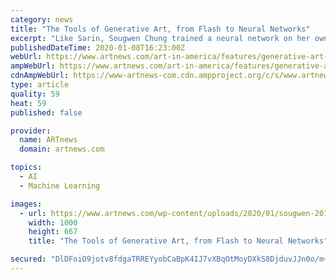 ```yaml
---
category: news
title: "The Tools of Generative Art, from Flash to Neural Networks"
excerpt: "Like Sarin, Sougwen Chung trained a neural network on her own drawings and employs analog art processes to make her ... 28, 2018–Apr. 14, 2019; “Coding the World” at the Centre Pompidou, Paris, June 14–Aug. 27, 2019; and “Face Values: Exploring Artificial Intelligence” at the Cooper-Hewitt Museum, New York, through May 17, 2020."
publishedDateTime: 2020-01-08T16:23:00Z
webUrl: https://www.artnews.com/art-in-america/features/generative-art-tools-flash-processing-neural-networks-1202674657/
ampWebUrl: https://www.artnews.com/art-in-america/features/generative-art-tools-flash-processing-neural-networks-1202674657/amp/
cdnAmpWebUrl: https://www-artnews-com.cdn.ampproject.org/c/s/www.artnews.com/art-in-america/features/generative-art-tools-flash-processing-neural-networks-1202674657/amp/
type: article
quality: 59
heat: 59
published: false

provider:
  name: ARTnews
  domain: artnews.com

topics:
  - AI
  - Machine Learning

images:
  - url: https://www.artnews.com/wp-content/uploads/2020/01/sougwen-2015_drawingOperationsMemory_7.jpg?w=1000
    width: 1000
    height: 667
    title: "The Tools of Generative Art, from Flash to Neural Networks"

secured: "DlDFoiO9jotv8fdgaTRREYyobCaBpK4IJ7vXBqOtMoyDXkS8DjduvJJn0o/m+wl/2MkwY9QMxbunhaRIMCGqQFYLHa/3NeT/93fFA3ZbEEf0/S2uSilI02iBjmSrVELO6DJTN8gqS74tA1rjqrV3iqymC1VJhwjC+z20FpT4DyaMe1waBNePgswbVwjkoxO1jasy2cwgO8e/p/jjFEUe6DtE3zDdJfRYrtHiOqZIC6nSmiOIarwlpfZZo8JBsdDnT3d+fxwG1/Axg/hMM1egutL5/gAZNR8WZT9LUdzCBi/mMz6Xgb5eP2ELymS+FzvaZJUwPC8B8a1Sh2dClCUHj9LTDpAKMcaA+t6abR5qaOdK6LcbOi5STirq8hNAvorJDdFyYO3FqfxBPJvwQzqqlaDzmzwIH6svYkqwyKvX2AcCnM8uqerG/fLCVoFHojP5YfRad0vwit3sxFH626yJfg==;p6XZVOdPmFE4SDuB1QPzUQ=="
---
```


